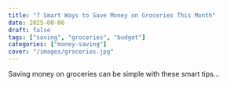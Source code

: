 ```yaml
---
title: "7 Smart Ways to Save Money on Groceries This Month"
date: 2025-08-06
draft: false
tags: ["saving", "groceries", "budget"]
categories: ["money-saving"]
cover: "/images/groceries.jpg"
---
```


Saving money on groceries can be simple with these smart tips...